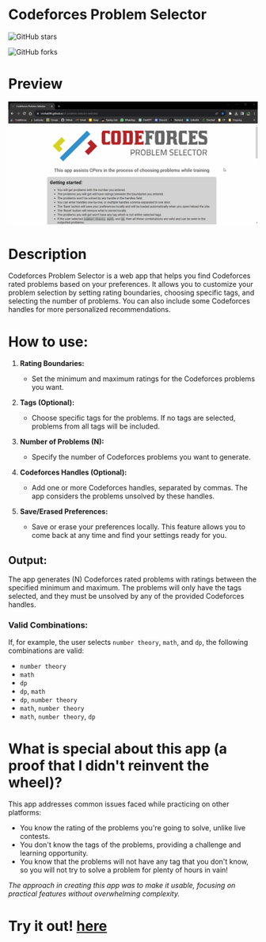 # Codeforces Problem Selector

![GitHub stars](https://img.shields.io/github/stars/Mohab96/cf-problem-selector-website?style=social)

![GitHub forks](https://img.shields.io/github/forks/Mohab96/cf-problem-selector-website?style=social)

# Preview

![](https://github.com/Mohab96/cf-problem-selector-website/blob/master/media/preview.gif)

# Description

Codeforces Problem Selector is a web app that helps you find Codeforces rated problems based on your preferences. It allows you to customize your problem selection by setting rating boundaries, choosing specific tags, and selecting the number of problems. You can also include some Codeforces handles for more personalized recommendations.

# How to use:

1. **Rating Boundaries:**
   - Set the minimum and maximum ratings for the Codeforces problems you want.

2. **Tags (Optional):**
   - Choose specific tags for the problems. If no tags are selected, problems from all tags will be included.

3. **Number of Problems (N):**
   - Specify the number of Codeforces problems you want to generate.

4. **Codeforces Handles (Optional):**
   - Add one or more Codeforces handles, separated by commas. The app considers the problems unsolved by these handles.

5. **Save/Erased Preferences:**
   - Save or erase your preferences locally. This feature allows you to come back at any time and find your settings ready for you.

## Output:

The app generates (N) Codeforces rated problems with ratings between the specified minimum and maximum. The problems will only have the tags selected, and they must be unsolved by any of the provided Codeforces handles.

### Valid Combinations:
If, for example, the user selects `number theory`, `math`, and `dp`, the following combinations are valid:
- `number theory`
- `math`
- `dp`
- `dp`, `math`
- `dp`, `number theory`
- `math`, `number theory`
- `math`, `number theory`, `dp`

# What is special about this app (a proof that I didn't reinvent the wheel)?

This app addresses common issues faced while practicing on other platforms:
- You know the rating of the problems you're going to solve, unlike live contests.
- You don't know the tags of the problems, providing a challenge and learning opportunity.
- You know that the problems will not have any tag that you don't know, so you will not try to solve a problem for plenty of hours in vain! 

*The approach in creating this app was to make it usable, focusing on practical features without overwhelming complexity.*

# Try it out! [here](https://mohab96.github.io/cf-problem-selector-website/)

